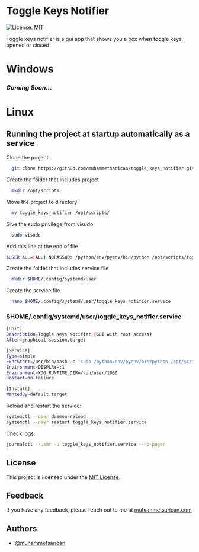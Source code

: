 # Toggle Keys Notifier

[![License: MIT](https://img.shields.io/badge/License-MIT-yellow.svg)](LICENSE)

Toggle keys notifier is a gui app that shows you a box when toggle keys opened or closed

# Windows

### _Coming Soon..._

# Linux

## Running the project at startup automatically as a service

Clone the project

```bash
  git clone https://github.com/muhammetsarican/toggle_keys_notifier.git
```

Create the folder that includes project

```bash
  mkdir /opt/scripts
```

Move the project to directory

```bash
  mv toggle_keys_notifier /opt/scripts/
```

Give the sudo privilege from visudo

```bash
  sudo visudo
```

Add this line at the end of file

```bash
$USER ALL=(ALL) NOPASSWD: /python/env/pyenv/bin/python /opt/scripts/toggle_keys_notifier/main.py
```

Create the folder that includes service file

```bash
  mkdir $HOME/.config/systemd/user
```

Create the service file

```bash
  nano $HOME/.config/systemd/user/toggle_keys_notifier.service
```

### $HOME/.config/systemd/user/toggle_keys_notifier.service

```bash
[Unit]
Description=Toggle Keys Notifier (GUI with root access)
After=graphical-session.target

[Service]
Type=simple
ExecStart=/usr/bin/bash -c 'sudo /python/env/pyenv/bin/python /opt/scripts/toggle_keys_notifier/main.py'
Environment=DISPLAY=:1
Environment=XDG_RUNTIME_DIR=/run/user/1000
Restart=on-failure

[Install]
WantedBy=default.target

```

Reload and restart the service:

```bash
systemctl --user daemon-reload
systemctl --user restart toggle_keys_notifier.service
```

Check logs:

```bash
journalctl --user -u toggle_keys_notifier.service --no-pager
```

## License

This project is licensed under the [MIT License](LICENSE).

## Feedback

If you have any feedback, please reach out to me at [muhammetsarican.com](mailto:muhammetsarican.info@gmail.com)

## Authors

- [@muhammetsarican](https://www.github.com/muhammetsarican)
